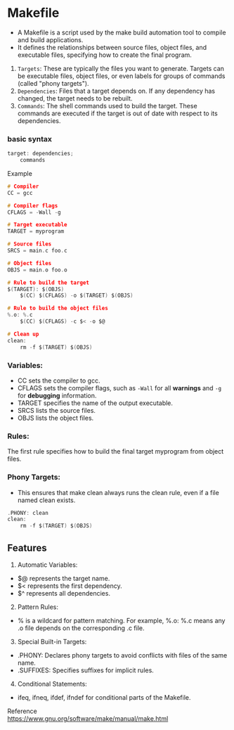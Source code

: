 # Makefile
- A Makefile is a script used by the make build automation tool to compile and build applications.
- It defines the relationships between source files, object files, and executable files, specifying how to create the final program.
1. ```Targets```: These are typically the files you want to generate. Targets can be executable files, object files, or even labels for groups of commands (called "phony targets").
2. ```Dependencies```: Files that a target depends on. If any dependency has changed, the target needs to be rebuilt.
3. ```Commands```: The shell commands used to build the target. These commands are executed if the target is out of date with respect to its dependencies.
### basic syntax 
```C
target: dependencies;
    commands
```
Example
```C
# Compiler
CC = gcc

# Compiler flags
CFLAGS = -Wall -g

# Target executable
TARGET = myprogram

# Source files
SRCS = main.c foo.c

# Object files
OBJS = main.o foo.o

# Rule to build the target
$(TARGET): $(OBJS)
    $(CC) $(CFLAGS) -o $(TARGET) $(OBJS)

# Rule to build the object files
%.o: %.c
    $(CC) $(CFLAGS) -c $< -o $@

# Clean up
clean:
    rm -f $(TARGET) $(OBJS)
```
### Variables:
- CC sets the compiler to gcc.
- CFLAGS sets the compiler flags, such as ```-Wall``` for all __warnings__ and ```-g``` for __debugging__ information.
- TARGET specifies the name of the output executable.
- SRCS lists the source files.
- OBJS lists the object files.
### Rules:
The first rule specifies how to build the final target myprogram from object files.
### Phony Targets:
- This ensures that make clean always runs the clean rule, even if a file named clean exists.
```C
.PHONY: clean
clean:
    rm -f $(TARGET) $(OBJS)
```

##  Features
1. Automatic Variables:
- $@ represents the target name.
- $< represents the first dependency.
- $^ represents all dependencies.

2. Pattern Rules:
- % is a wildcard for pattern matching.
For example, %.o: %.c means any .o file depends on the corresponding .c file.

3. Special Built-in Targets:
- .PHONY: Declares phony targets to avoid conflicts with files of the same name.
- .SUFFIXES: Specifies suffixes for implicit rules.

4. Conditional Statements:
- ifeq, ifneq, ifdef, ifndef for conditional parts of the Makefile.

Reference\
https://www.gnu.org/software/make/manual/make.html
